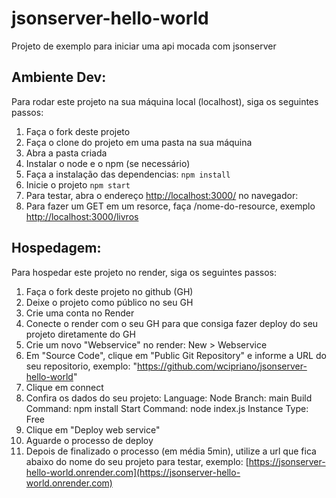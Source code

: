 # jsonserver-hello-world
Projeto de exemplo para iniciar uma api mocada com jsonserver


## Ambiente Dev:
Para rodar este projeto na sua máquina local (localhost), siga os seguintes passos: 

1. Faça o fork deste projeto
2. Faça o clone do projeto em uma pasta na sua máquina
3. Abra a pasta criada
4. Instalar o node e o npm (se necessário)
5. Faça a instalação das dependencias: 
```npm install```
6. Inicie o projeto
```npm start```
7. Para testar, abra o endereço [http://localhost:3000/](http://localhost:3000/) no navegador:
8. Para fazer um GET em um resorce, faça /nome-do-resource, exemplo [http://localhost:3000/livros](http://localhost:3000/livros)


## Hospedagem:
Para hospedar este projeto no render, siga os seguintes passos: 

1. Faça o fork deste projeto no github (GH)
2. Deixe o projeto como público no seu GH
3. Crie uma conta no Render
4. Conecte o render com o seu GH para que consiga fazer deploy do seu projeto diretamente do GH
5. Crie um novo "Webservice" no render: New > Webservice
6. Em "Source Code", clique em "Public Git Repository" e informe a URL do seu repositorio, exemplo: "https://github.com/wcipriano/jsonserver-hello-world"
7. Clique em connect
8. Confira os dados do seu projeto:
  Language: Node
  Branch: main
  Build Command: npm install
  Start Command: node index.js
  Instance Type: Free
9. Clique em "Deploy web service"
10. Aguarde o processo de deploy 
11. Depois de finalizado o processo (em média 5min), utilize a url que fica abaixo do nome do seu projeto para testar, exemplo:
[https://jsonserver-hello-world.onrender.com](https://jsonserver-hello-world.onrender.com)


